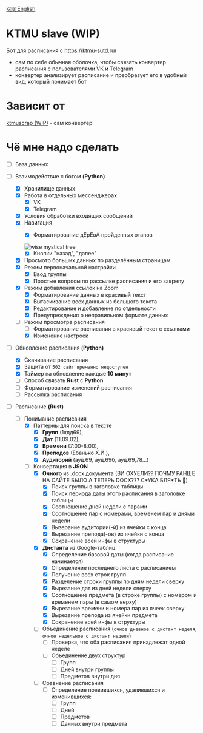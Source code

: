 [🇬🇧 English](/README-EN.md)

# KTMU slave (WIP)

Бот для расписания с https://ktmu-sutd.ru/

- сам по себе обычная оболочка, чтобы связать
конвертер расписания с пользователями 
VK и Telegram
- конвертер анализирует расписание
и преобразует его в удобный вид, который
понимает бот

# Зависит от
[ktmuscrap (WIP)](https://github.com/kerdl/ktmuscrap) - сам конвертер


# Чё мне надо сделать

- [ ] База данных

- [ ] Взаимодействие с ботом **(Python)**
     - [x] Хранилище данных
     - [x] Работа в отдельных мессенджерах
          - [x] VK
          - [x] Telegram
     - [x] Условия обработки входящих сообщений
     - [x] Навигация
          - [x] Форматирование дЕрЕвА пройденных этапов


          ![wise mystical tree](https://i.kym-cdn.com/photos/images/newsfeed/002/444/748/d04.jpg)
          - [x] Кнопки "назад", "далее"
     - [x] Просмотр больших данных по разделённым страницам
     - [x] Режим первоначальной настройки
          - [x] Ввод группы
          - [x] Простые вопросы по рассылке расписания и его закрепу
     - [x] Режим добавления ссылок на Zoom
          - [x] Форматирование данных в красивый текст
          - [x] Вытаскивание всех данных из большого текста
          - [x] Редактирование и добавление по отдельности
          - [x] Предупреждения о неправильном формате данных
     - [ ] Режим просмотра расписания
          - [ ] Форматирование расписания в красивый текст с ссылками
          - [x] Изменение настроек

- [ ] Обновление расписания **(Python)**
     - [x] Скачивание расписания
     - [x] Защита от `502 сайт временно недоступен`
     - [x] Таймер на обновление каждые **10 минут**
     - [ ] Способ связать **Rust** с **Python**
     - [ ] Форматирование изменений расписания
     - [ ] Рассылка расписания

- [ ] Расписание **(Rust)**
     - [ ] Понимание расписания
          - [x] Паттерны для поиска в тексте
               - [x] **Групп** (1кдд69),
               - [x] **Дат** (11.09.02),
               - [x] **Времени** (7:00-8:00),
               - [x] **Преподов** (Ебанько Х.Й.),
               - [x] **Аудиторий** (ауд.69, ауд.69б, ауд.69,78...)
          - [ ] Конвертация в **JSON**
               - [x] **Очного** из .docx документа
               (ВИ ОХУЕЛИ?? ПОЧМУ РАНШЕ НА САЙТЕ БЫЛО А ТЕПЕРЬ DOCX??? С\*УКА БЛЯ\*ТЬ 🤬)
                    - [x] Поиск группы в заголовке таблицы
                    - [x] Поиск периода даты этого расписания в заголовке таблицы
                    - [x] Соотношение дней недели с парами
                    - [x] Соотношение пар с номерами, временем пар и днями недели
                    - [x] Вызерание аудитории(-й) из ячейки с конца
                    - [x] Вырезание препода(-ов) из ячейки с конца
                    - [x] Сохранение всей инфы в структуры
               - [x] **Дистанта** из Google-таблиц
                    - [x] Определение базовой даты (когда расписание начинается)
                    - [x] Определение последнего листа с расписанием
                    - [x] Получение всех строк групп
                    - [x] Разделение строки группы по дням недели сверху
                    - [x] Вырезание дат из дней недели сверху
                    - [x] Соотношение предмета (в строке группы) с номером и временем пары (в самом верху)
                    - [x] Вырезание времени и номера пар из ячеек сверху
                    - [x] Вырезание препода из ячейки предмета
                    - [x] Сохранение всей инфы в структуры
               - [ ] Объединение расписания (`очное дневное с дистант неделя`, `очное недельное с дистант неделя`)
                    - [ ] Проверка, что оба расписания принадлежат одной неделе
                    - [ ] Объединение двух структур
                        - [ ] Групп
                        - [ ] Дней внутри группы
                        - [ ] Предметов внутри дня
               - [ ] Сравнение расписания
                    - [ ] Определение появившихся, удалившихся и изменившихся:
                        - [ ] Групп
                        - [ ] Дней
                        - [ ] Предметов
                        - [ ] Данных внутри предмета
